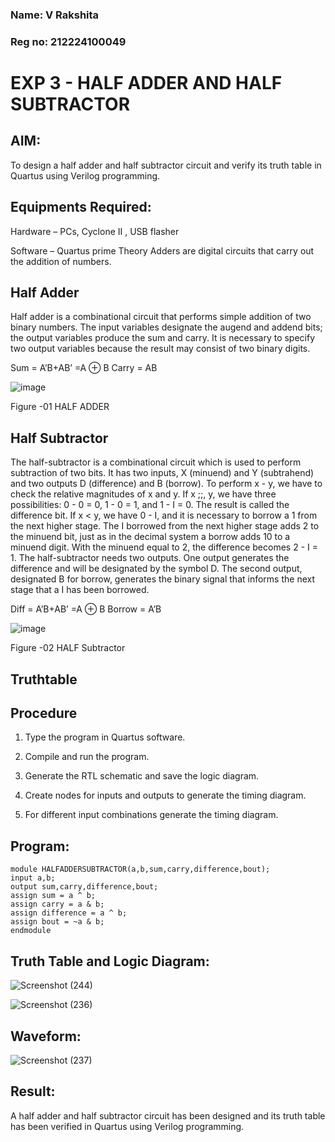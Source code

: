 ### Name: V Rakshita
### Reg no: 212224100049

# EXP 3 - HALF ADDER AND HALF SUBTRACTOR

## **AIM:**

To design a half adder and half subtractor circuit and verify its truth table in Quartus using Verilog programming.

## **Equipments Required:**

Hardware – PCs, Cyclone II , USB flasher 

Software – Quartus prime Theory Adders are digital circuits that carry out the addition of numbers.

## **Half Adder**

Half adder is a combinational circuit that performs simple addition of two binary numbers. The input variables designate the augend and addend bits; the output variables produce the sum and carry. It is necessary to specify two output variables because the result may consist of two binary digits.

Sum = A’B+AB’ =A ⊕ B Carry = AB

![image](https://github.com/naavaneetha/HALF_ADDER_SUBTRACTOR/assets/154305477/bd4a0b2c-cdbc-4184-ab08-81578f121e1f)

Figure -01 HALF ADDER

## **Half Subtractor**

The half-subtractor is a combinational circuit which is used to perform subtraction of two bits. It has two inputs, X (minuend) and Y (subtrahend) and two outputs D (difference) and B (borrow). To perform x - y, we have to check the relative magnitudes of x and y. If x ;;, y, we have three possibilities: 0 - 0 = 0, 1 - 0 = 1, and 1 - I = 0. The result is called the difference bit. If x < y, we have 0 - I, and it is necessary to borrow a 1 from the next higher stage. The I borrowed from the next higher stage adds 2 to the minuend bit, just as in the decimal system a borrow adds 10 to a minuend digit. With the minuend equal to 2, the difference becomes 2 - I = 1. The half-subtractor needs two outputs. One output generates the difference and will be designated by the symbol D. The second output, designated B for borrow, generates the binary signal that informs the next stage that a I has been borrowed. 

Diff = A’B+AB’ =A ⊕ B
Borrow = A’B

 ![image](https://github.com/naavaneetha/HALF_ADDER_SUBTRACTOR/assets/154305477/d76b099c-513f-4e7c-843a-e2fd028a531a)

Figure -02 HALF Subtractor

## **Truthtable**

## **Procedure**

1.	Type the program in Quartus software.

2.	Compile and run the program.

3.	Generate the RTL schematic and save the logic diagram.

4.	Create nodes for inputs and outputs to generate the timing diagram.

5.	For different input combinations generate the timing diagram.


## **Program:**

```
module HALFADDERSUBTRACTOR(a,b,sum,carry,difference,bout);
input a,b;
output sum,carry,difference,bout;
assign sum = a ^ b;
assign carry = a & b;
assign difference = a ^ b;
assign bout = ~a & b;
endmodule
```

## **Truth Table and Logic Diagram:**

![Screenshot (244)](https://github.com/user-attachments/assets/42aba29b-2443-4091-aeb7-1d7d8e7cd8c1)

![Screenshot (236)](https://github.com/user-attachments/assets/64071c05-e733-4e44-a094-692b2ecc0da6)

## **Waveform:**
![Screenshot (237)](https://github.com/user-attachments/assets/759e80f8-d091-4f9f-b993-08afc3d14249)

## **Result:**
A half adder and half subtractor circuit has been designed and its truth table has been verified in Quartus using Verilog programming.
